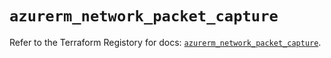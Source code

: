 # `azurerm_network_packet_capture`

Refer to the Terraform Registory for docs: [`azurerm_network_packet_capture`](https://www.terraform.io/docs/providers/azurerm/r/network_packet_capture).
